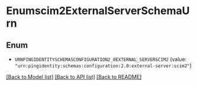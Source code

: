 # Enumscim2ExternalServerSchemaUrn

## Enum


* `URNPINGIDENTITYSCHEMASCONFIGURATION2_0EXTERNAL_SERVERSCIM2` (value: `"urn:pingidentity:schemas:configuration:2.0:external-server:scim2"`)


[[Back to Model list]](../README.md#documentation-for-models) [[Back to API list]](../README.md#documentation-for-api-endpoints) [[Back to README]](../README.md)


